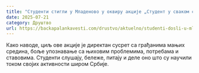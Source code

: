```yaml
---
title: "Студенти стигли у Младеново у оквиру акције „Студент у сваком селу“"
date: 2025-07-21
category: Друштво
url: https://backapalankavesti.com/drustvo/aktuelno/studenti-dosli-u-mladenovo/
---
```


Како наводе, циљ ове акције је директан сусрет са грађанима мањих средина, боље упознавање са њиховим проблемима, потребама и ставовима. Студенти слушају, бележе, питају и деле оно што су научили током својих активности широм Србије.
